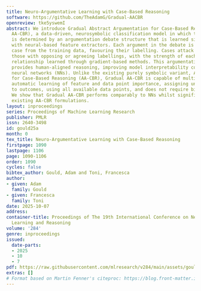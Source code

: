 ```yaml
---
title: Neuro-Argumentative Learning with Case-Based Reasoning
software: https://github.com/TheAdamG/Gradual-AACBR
openreview: tke5yswemI
abstract: We introduce Gradual Abstract Argumentation for Case-Based Reasoning (Gradual
  AA-CBR), a data-driven, neurosymbolic classification model in which the outcome
  is determined by an argumentation debate structure that is learned simultaneously
  with neural-based feature extractors. Each argument in the debate is an observed
  case from the training data, favouring their labelling. Cases attack or support
  those with opposing or agreeing labellings, with the strength of each argument and
  relationship learned through gradient-based methods. This argumentation debate structure
  provides human-aligned reasoning, improving model interpretability compared to traditional
  neural networks (NNs). Unlike the existing purely symbolic variant, Abstract Argumentation
  for Case-Based Reasoning (AA-CBR), Gradual AA-CBR is capable of multi-class classification,
  automatic learning of feature and data point importance, assigning uncertainty values
  to outcomes, using all available data points, and does not require binary features.
  We show that Gradual AA-CBR performs comparably to NNs whilst significantly outperforming
  existing AA-CBR formulations.
layout: inproceedings
series: Proceedings of Machine Learning Research
publisher: PMLR
issn: 2640-3498
id: gould25a
month: 0
tex_title: Neuro-Argumentative Learning with Case-Based Reasoning
firstpage: 1090
lastpage: 1106
page: 1090-1106
order: 1090
cycles: false
bibtex_author: Gould, Adam and Toni, Francesca
author:
- given: Adam
  family: Gould
- given: Francesca
  family: Toni
date: 2025-10-07
address:
container-title: Proceedings of The 19th International Conference on Neurosymbolic
  Learning and Reasoning
volume: '284'
genre: inproceedings
issued:
  date-parts:
  - 2025
  - 10
  - 7
pdf: https://raw.githubusercontent.com/mlresearch/v284/main/assets/gould25a/gould25a.pdf
extras: []
# Format based on Martin Fenner's citeproc: https://blog.front-matter.io/posts/citeproc-yaml-for-bibliographies/
---
```

